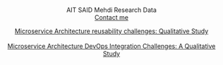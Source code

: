 <br />

  <p align="center">
    AIT SAID Mehdi Research Data
    <br />
   <a href="https://ait-said.ngcloud.ma">Contact me </a>
  </p>
   
<p align="center">



  <p align="center">
    <a href="Microservice%20Architecture%20reusability%20challenges%2C%20Qualitative%20Study.md">Microservice Architecture reusability challenges: Qualitative Study</a>
    <br />
    <br />
        <a href="Microservice%20Architecture%20DevOps%20Integration%20Challenges%20A%20Qualitative%20Study.md">Microservice Architecture DevOps Integration Challenges: A Qualitative Study</a>
    <br />
    <br />
    
  </p>
</p>